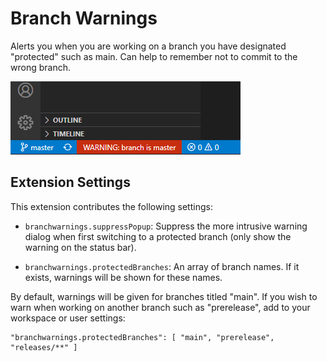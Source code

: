 # Branch Warnings

Alerts you when you are working on a branch you have designated "protected" such as main. Can help to remember not to commit to the wrong branch.

![screenshot](images/warning.png)

## Extension Settings

This extension contributes the following settings:

* `branchwarnings.suppressPopup`: Suppress the more intrusive warning dialog when first switching to a protected branch (only show the warning on the status bar).

* `branchwarnings.protectedBranches`: An array of branch names. If it exists, warnings will be shown for these names.

By default, warnings will be given for branches titled "main". If you wish to warn when working on another branch such as "prerelease", add to your workspace or user settings:
```
"branchwarnings.protectedBranches": [ "main", "prerelease", "releases/**" ]
```
